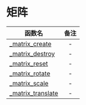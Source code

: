 # 矩阵

|函数名|备注|
|--|:--:|
|[_matrix_create](function/draw/matrix/_matrix_create.md)|-|
|[_matrix_destroy](function/draw/matrix/_matrix_destroy.md)|-|
|[_matrix_reset](function/draw/matrix/_matrix_reset.md)|-|
|[_matrix_rotate](function/draw/matrix/_matrix_rotate.md)|-|
|[_matrix_scale](function/draw/matrix/_matrix_scale.md)|-|
|[_matrix_translate](function/draw/matrix/_matrix_translate.md)|-|

